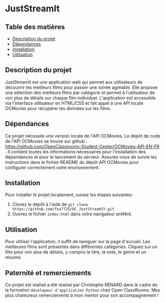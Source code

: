 # JustStreamIt 

## Table des matières

- [Description du projet](#description-du-projet)
- [Dépendances](#dépendances)
- [Installation](#installation)
- [Utilisation](#utilisation)

## Description du projet

JustStreamIt est une application web qui permet aux utilisateurs de découvrir les meilleurs films pour passer une soirée agréable.
Elle propose une sélection des meilleurs films par catégorie et permet à l'utilisateur de voir plus de détails sur chaque film individuel.
L'application est accessible via l'interface utilisateur en HTML/CSS et fait appel à une API locale OCMovies pour récupérer les données sur les films.

## Dépendances

Ce projet nécessite une version locale de l'API OCMovies. Le dépôt de code 
de l'API OCMovies se trouve sur github : https://github.com/OpenClassrooms-Student-Center/OCMovies-API-EN-FR .
Il contient toutes les 
informations nécessaires pour l'installation des dépendances et pour le 
lancement du serveur. Assurez-vous de suivre les instructions dans le 
fichier README du dépôt API OCMovies pour configurer correctement votre 
environnement.

## Installation

Pour installer le projet localement, suivez les étapes suivantes:

1. Clonez le dépôt à l'aide de `git clone https://github.com/fox7725/OC_JustStreamIt.git`
2. Ouvrez le fichier `index.html` dans votre navigateur préféré.

## Utilisation

Pour utiliser l'application, il suffit de naviguer sur la page d'accueil. Les meilleures films sont présentés dans différentes catégories.
Cliquez sur un film pour voir plus de détails, y compris le titre, la note, le genre et un résumé.

## Paternité et remerciements

Ce projet est réalisé a été réalisé par Christophe RENARD dans le cadre de la 
formation `dévelopeur d'application Python` chez Open ClassRooms.
Mes plus chaleureux remerciements à mon mentor pour son accompagnement !
